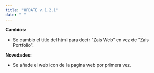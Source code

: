 ```yaml
---
title: "UPDATE v.1.2.1"
date: " "
---
```


**Cambios:**

- Se cambio el title del html para decir "Zais Web" en vez de "Zais Portfolio".

**Novedades:**
- Se añade el web icon de la pagina web por primera vez.

